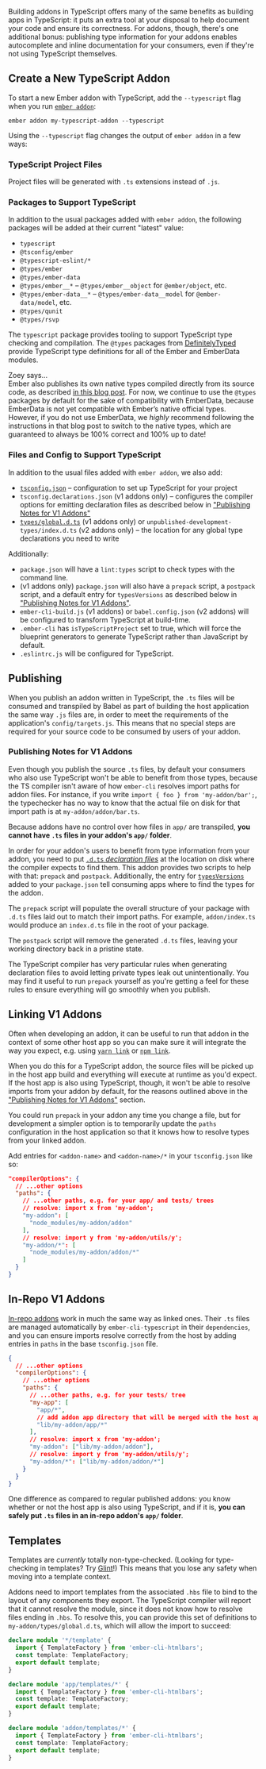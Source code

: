 Building addons in TypeScript offers many of the same benefits as building apps in TypeScript: it puts an extra tool at your disposal to help document your code and ensure its correctness. For addons, though, there's one additional bonus: publishing type information for your addons enables autocomplete and inline documentation for your consumers, even if they're not using TypeScript themselves.

## Create a New TypeScript Addon

To start a new Ember addon with TypeScript, add the `--typescript` flag when you run [`ember addon`][ember-addon]:

```shell
ember addon my-typescript-addon --typescript
```

Using the `--typescript` flag changes the output of `ember addon` in a few ways:

### TypeScript Project Files

Project files will be generated with `.ts` extensions instead of `.js`.

### Packages to Support TypeScript

In addition to the usual packages added with `ember addon`, the following packages will be added at their current "latest" value:

- `typescript`
- `@tsconfig/ember`
- `@typescript-eslint/*`
- `@types/ember`
- `@types/ember-data`
- `@types/ember__*` – `@types/ember__object` for `@ember/object`, etc.
- `@types/ember-data__*` – `@types/ember-data__model` for `@ember-data/model`, etc.
- `@types/qunit`
- `@types/rsvp`

The `typescript` package provides tooling to support TypeScript type checking and compilation. The `@types` packages from [DefinitelyTyped] provide TypeScript type definitions for all of the Ember and EmberData modules.

<div class="cta">
  <div class="cta-note">
    <div class="cta-note-body">
      <div class="cta-note-heading">Zoey says...</div>
      <div class="cta-note-message">
        Ember also publishes its own native types compiled directly from its source code, as described <a href="https://blog.emberjs.com/stable-typescript-types-in-ember-5-1/">in this blog post</a>. For now, we continue to use the <code>@types</code> packages by default for the sake of compatibility with EmberData, because EmberData is not yet compatible with Ember’s native official types. However, if you do not use EmberData, we <i>highly</i> recommend following the instructions in that blog post to switch to the native types, which are guaranteed to always be 100% correct and 100% up to date!
      </div>
    </div>
    <img src="/images/mascots/zoey.png" role="presentation" alt="">
  </div>
</div>

### Files and Config to Support TypeScript

In addition to the usual files added with `ember addon`, we also add:

- [`tsconfig.json`][tsconfig] – configuration to set up TypeScript for your project
- `tsconfig.declarations.json` (v1 addons only) – configures the compiler options for emitting declaration files as described below in ["Publishing Notes for V1 Addons"][publishing-v1]
- [`types/global.d.ts`][global-types] (v1 addons only) or `unpublished-development-types/index.d.ts` (v2 addons only) – the location for any global type declarations you need to write

Additionally:

- `package.json` will have a `lint:types` script to check types with the command line.
- (v1 addons only) `package.json` will also have a `prepack` script, a `postpack` script, and a default entry for `typesVersions` as described below in ["Publishing Notes for V1 Addons"][publishing-v1].
- `ember-cli-build.js` (v1 addons) or `babel.config.json` (v2 addons) will be configured to transform TypeScript at build-time.
- `.ember-cli` has `isTypeScriptProject` set to true, which will force the blueprint generators to generate TypeScript rather than JavaScript by default.
- `.eslintrc.js` will be configured for TypeScript.

## Publishing

When you publish an addon written in TypeScript, the `.ts` files will be consumed and transpiled by Babel as part of building the host application the same way `.js` files are, in order to meet the requirements of the application's `config/targets.js`. This means that no special steps are required for your source code to be consumed by users of your addon.

### Publishing Notes for V1 Addons

Even though you publish the source `.ts` files, by default your consumers who also use TypeScript won't be able to benefit from those types, because the TS compiler isn't aware of how `ember-cli` resolves import paths for addon files. For instance, if you write `import { foo } from 'my-addon/bar';`, the typechecker has no way to know that the actual file on disk for that import path is at `my-addon/addon/bar.ts`.

Because addons have no control over how files in `app/` are transpiled, **you cannot have `.ts` files in your addon's `app/` folder**.

In order for your addon's users to benefit from type information from your addon, you need to put [`.d.ts` _declaration files_][dts] at the location on disk where the compiler expects to find them. This addon provides two scripts to help with that: `prepack` and `postpack`. Additionally, the entry for [`typesVersions`][typesVersions] added to your `package.json` tell consuming apps where to find the types for the addon.

The `prepack` script will populate the overall structure of your package with `.d.ts` files laid out to match their import paths. For example, `addon/index.ts` would produce an `index.d.ts` file in the root of your package.

The `postpack` script will remove the generated `.d.ts` files, leaving your working directory back in a pristine state.

The TypeScript compiler has very particular rules when generating declaration files to avoid letting private types leak out unintentionally. You may find it useful to run `prepack` yourself as you're getting a feel for these rules to ensure everything will go smoothly when you publish.

## Linking V1 Addons

Often when developing an addon, it can be useful to run that addon in the context of some other host app so you can make sure it will integrate the way you expect, e.g. using [`yarn link`][yarn-link] or [`npm link`][npm-link].

When you do this for a TypeScript addon, the source files will be picked up in the host app build and everything will execute at runtime as you'd expect. If the host app is also using TypeScript, though, it won't be able to resolve imports from your addon by default, for the reasons outlined above in the ["Publishing Notes for V1 Addons"][publishing-v1] section.

You could run `prepack` in your addon any time you change a file, but for development a simpler option is to temporarily update the `paths` configuration in the host application so that it knows how to resolve types from your linked addon.

Add entries for `<addon-name>` and `<addon-name>/*` in your `tsconfig.json` like so:

```json {data-filename="tsconfig.json"}
"compilerOptions": {
  // ...other options
  "paths": {
    // ...other paths, e.g. for your app/ and tests/ trees
    // resolve: import x from 'my-addon';
    "my-addon": [
      "node_modules/my-addon/addon"
    ],
    // resolve: import y from 'my-addon/utils/y';
    "my-addon/*": [
      "node_modules/my-addon/addon/*"
    ]
  }
}
```

## In-Repo V1 Addons

[In-repo addons] work in much the same way as linked ones. Their `.ts` files are managed automatically by `ember-cli-typescript` in their `dependencies`, and you can ensure imports resolve correctly from the host by adding entries in `paths` in the base `tsconfig.json` file.

```json {data-filename="tsconfig.json"}
{
  // ...other options
  "compilerOptions": {
    // ...other options
    "paths": {
      // ...other paths, e.g. for your tests/ tree
      "my-app": [
        "app/*",
        // add addon app directory that will be merged with the host application
        "lib/my-addon/app/*"
      ],
      // resolve: import x from 'my-addon';
      "my-addon": ["lib/my-addon/addon"],
      // resolve: import y from 'my-addon/utils/y';
      "my-addon/*": ["lib/my-addon/addon/*"]
    }
  }
}
```

One difference as compared to regular published addons: you know whether or not the host app is also using TypeScript, and if it is, **you can safely put `.ts` files in an in-repo addon's `app/` folder**.

## Templates

Templates are _currently_ totally non-type-checked. (Looking for type-checking in templates? Try [Glint]!) This means that you lose any safety when moving into a template context.

Addons need to import templates from the associated `.hbs` file to bind to the layout of any components they export. The TypeScript compiler will report that it cannot resolve the module, since it does not know how to resolve files ending in `.hbs`. To resolve this, you can provide this set of definitions to `my-addon/types/global.d.ts`, which will allow the import to succeed:

```typescript {data-filename="my-addon/types/global.d.ts"}
declare module '*/template' {
  import { TemplateFactory } from 'ember-cli-htmlbars';
  const template: TemplateFactory;
  export default template;
}

declare module 'app/templates/*' {
  import { TemplateFactory } from 'ember-cli-htmlbars';
  const template: TemplateFactory;
  export default template;
}

declare module 'addon/templates/*' {
  import { TemplateFactory } from 'ember-cli-htmlbars';
  const template: TemplateFactory;
  export default template;
}
```

<!-- Internal links -->

[global-types]: ../../additional-resources/faq/#toc_global-types-for-your-project
[publishing-v1]: ./#toc_publishing-notes-for-v1-addons
[tsconfig]: ../configuration/#toc_tsconfigjson

<!-- External links -->

[DefinitelyTyped]: https://github.com/DefinitelyTyped/DefinitelyTyped
[dts]: https://www.typescriptlang.org/docs/handbook/declaration-files/introduction.html
[ember-addon]: https://cli.emberjs.com/release/writing-addons/
[glint]: https://typed-ember.gitbook.io/glint/
[In-repo addons]: https://cli.emberjs.com/release/writing-addons/in-repo-addons/
[npm-link]: https://docs.npmjs.com/cli/link
[this]: https://www.typescriptlang.org/docs/handbook/2/functions.html#declaring-this-in-a-function
[typesVersions]: https://www.typescriptlang.org/docs/handbook/declaration-files/publishing.html#version-selection-with-typesversions
[yarn-link]: https://classic.yarnpkg.com/en/docs/cli/link

